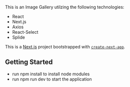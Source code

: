 This is an Image Gallery utilzing the following technologies:

- React
- Next.js
- Axios
- React-Select
- Splide
  
This is a [Next.js](https://nextjs.org/) project bootstrapped with [`create-next-app`](https://github.com/vercel/next.js/tree/canary/packages/create-next-app).

## Getting Started

- run npm install to install node modules
- run npm run dev to start the application

